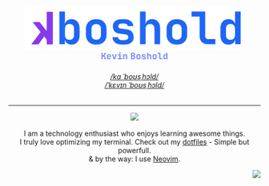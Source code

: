 <h3 align="center">
  <picture >
    <source media="(prefers-color-scheme: dark)" srcset="./assets/logo_dark.webp">
    <img width="440px" alt="Logo showing 'kboshold'" src="./assets/logo_light.webp">
  </picture>
  <br>
  <picture >
    <source media="(prefers-color-scheme: dark)" srcset="./assets/logo_name_dark.webp">
    <img width="140px" alt="Logo showing 'Kevin Boshold'" src="./assets/logo_name_light.webp">
  </picture>
</h3>

<h6 align="center"> 
  <a href="#TBD" target="_blank">/kɑ ˈboʊsˌhɔld/</a>
  <br>
  <a href="#TBD" target="_blank">/ˈkɛvɪn ˈboʊsˌhɔld/</a>
</h6>

<hr>

<p align="center">
  <picture >
    <source media="(prefers-color-scheme: dark)" srcset="https://badges.pufler.dev/years/kboshold?color=ffffff&logo=github">
    <img src="https://badges.pufler.dev/years/kboshold?color=ffffff&logo=github" />
  </picture>
</p>

<p align="center">
I am a technology enthusiast who enjoys learning awesome things.  
<br>I truly love optimizing my terminal. Check out my <a href="https://github.com/kboshold/dotfiles">dotfiles</a> - Simple but powerfull.<br>
& by the way: I use <a href="https://github.com/kboshold/dotfiles">Neovim</a>.
</p>

<!-- Visitor count in the bottom right -->
<p align="right">
  <picture >
    <source media="(prefers-color-scheme: dark)" srcset="https://badges.pufler.dev/visits/kboshold/kboshold?color=ffffff&logo=github">
    <img src="https://badges.pufler.dev/visits/kboshold/kboshold?color=ffffff&logo=github" />
  </picture>
</p>